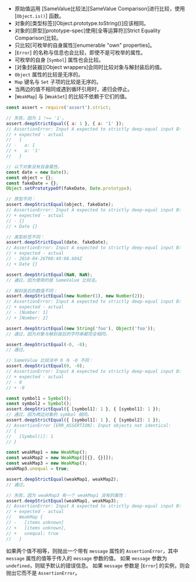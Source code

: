 
* 原始值运用 [SameValue比较法][SameValue Comparison]进行比较，使用 [`Object.is()`] 函数。
* 对象的[类型标签][Object.prototype.toString()]应该相同。
* 对象的[原型][prototype-spec]使用[全等运算符][Strict Equality Comparison]比较。
* 只比较[可枚举的自身属性][enumerable "own" properties]。
* [`Error`] 的名称与信息也会比较，即使不是可枚举的属性。
* 可枚举的自身 [`Symbol`] 属性也会比较。
* [对象封装器][Object wrappers]会同时比较对象与解封装后的值。
* `Object` 属性的比较是无序的。
* `Map` 键名与 `Set` 子项的比较是无序的。
* 当两边的值不相同或遇到循环引用时，递归会停止。
* [`WeakMap`] 与 [`WeakSet`] 的比较不依赖于它们的值。

```js
const assert = require('assert').strict;

// 失败，因为 1 !== '1'。
assert.deepStrictEqual({ a: 1 }, { a: '1' });
// AssertionError: Input A expected to strictly deep-equal input B:
// + expected - actual
//   {
// -   a: 1
// +   a: '1'
//   }

// 以下对象没有自身属性。
const date = new Date();
const object = {};
const fakeDate = {};
Object.setPrototypeOf(fakeDate, Date.prototype);

// 原型不同：
assert.deepStrictEqual(object, fakeDate);
// AssertionError: Input A expected to strictly deep-equal input B:
// + expected - actual
// - {}
// + Date {}

// 类型标签不同：
assert.deepStrictEqual(date, fakeDate);
// AssertionError: Input A expected to strictly deep-equal input B:
// + expected - actual
// - 2018-04-26T00:49:08.604Z
// + Date {}

assert.deepStrictEqual(NaN, NaN);
// 通过，因为使用的是 SameValue 比较法。

// 解封装后的数值不同：
assert.deepStrictEqual(new Number(1), new Number(2));
// AssertionError: Input A expected to strictly deep-equal input B:
// + expected - actual
// - [Number: 1]
// + [Number: 2]

assert.deepStrictEqual(new String('foo'), Object('foo'));
// 通过，因为对象与解封装后的字符串都完全相同。

assert.deepStrictEqual(-0, -0);
// 通过。

// SameValue 比较法中 0 与 -0 不同：
assert.deepStrictEqual(0, -0);
// AssertionError: Input A expected to strictly deep-equal input B:
// + expected - actual
// - 0
// + -0

const symbol1 = Symbol();
const symbol2 = Symbol();
assert.deepStrictEqual({ [symbol1]: 1 }, { [symbol1]: 1 });
// 通过，因为两边对象的 symbol 相同。
assert.deepStrictEqual({ [symbol1]: 1 }, { [symbol2]: 1 });
// AssertionError [ERR_ASSERTION]: Input objects not identical:
// {
//   [Symbol()]: 1
// }

const weakMap1 = new WeakMap();
const weakMap2 = new WeakMap([[{}, {}]]);
const weakMap3 = new WeakMap();
weakMap3.unequal = true;

assert.deepStrictEqual(weakMap1, weakMap2);
// 通过。

// 失败，因为 weakMap3 有一个 weakMap1 没有的属性：
assert.deepStrictEqual(weakMap1, weakMap3);
// AssertionError: Input A expected to strictly deep-equal input B:
// + expected - actual
//   WeakMap {
// -   [items unknown]
// +   [items unknown],
// +   unequal: true
//   }
```

如果两个值不相等，则抛出一个带有 `message` 属性的 `AssertionError`，其中 `message` 属性的值等于传入的 `message` 参数的值。
如果 `message` 参数为 `undefined`，则赋予默认的错误信息。
如果 `message` 参数是 [`Error`] 的实例，则会抛出它而不是 `AssertionError`。

